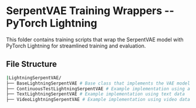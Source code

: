 # SerpentVAE Training Wrappers -- PyTorch Lightning

This folder contains training scripts that wrap the SerpentVAE model with PyTorch Lightning for streamlined training and evaluation.

## File Structure 
```bash
|LightningSerpentVAE/
├── BaseLightningSerpentVAE # Base class that implements the VAE model and training loop
├── ContinuousTestLightningSerpentVAE # Example implementation using a continuous dataset for testing purposes     
├── TextLightningSerpentVAE # Example implementation using text data
├── VideoLightningSerpentVAE # Example implementation using video data
```